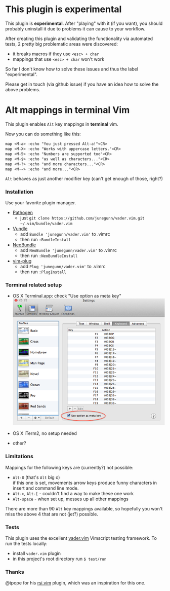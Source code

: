 # This plugin is experimental

This plugin is **experimental**. After "playing" with it (if you want), you
should probably uninstall it due to problems it can cause to your workflow.

After creating this plugin and validating the functionality via automated
tests, 2 pretty big problematic areas were discovered:

- it breaks macros if they use `<esc> + char`
- mappings that use `<esc> + char` won't work

So far I don't know how to solve these issues and thus the label "experimental".

Please get in touch (via github issue) if you have an idea how to solve the
above problems.

# Alt mappings in terminal Vim

This plugin enables `Alt` key mappings in **terminal** vim.

Now you can do something like this:

    map <M-a> :echo "You just pressed Alt-a!"<CR>
    map <M-X> :echo "Works with uppercase letters."<CR>
    map <M-5> :echo "Numbers are supported too"<CR>
    map <M-$> :echo "as well as characters..."<CR>
    map <M-?> :echo "and more characters..."<CR>
    map <M-~> :echo "and more..."<CR>

`Alt` behaves as just another modifier key (can't get enough of those, right?)

### Installation

Use your favorite plugin manager.

- [Pathogen](https://github.com/tpope/vim-pathogen)
  - just `git clone https://github.com/junegunn/vader.vim.git ~/.vim/bundle/vader.vim`
- [Vundle](https://github.com/gmarik/vundle)
  - add `Bundle 'junegunn/vader.vim'` to .vimrc
  - then run `:BundleInstall`
- [NeoBundle](https://github.com/Shougo/neobundle.vim)
  - add `NeoBundle 'junegunn/vader.vim'` to .vimrc
  - then run `:NeoBundleInstall`
- [vim-plug](https://github.com/junegunn/vim-plug)
  - add `Plug 'junegunn/vader.vim'` to .vimrc
  - then run `:PlugInstall`

### Terminal related setup

- OS X Terminal.app: check "Use option as meta key"<br/>
  ![OS X Terminal.app setting](/osx_terminal.png)

- OS X iTerm2, no setup needed

- other?

### Limitations

Mappings for the following keys are (currently?) not possible:

- `Alt-O` (that's `Alt` big o)<br/>
if this one is set, movements arrow keys produce funny characters in insert and
command line mode.
- `Alt->`, `Alt-[` - couldn't find a way to make these one work
- `Alt-space` - when set up, messes up all other mappings

There are more than 90 `Alt` key mappings available, so hopefully you won't
miss the above 4 that are not (jet?) possible.

### Tests

This plugin uses the excellent [vader.vim](https://github.com/junegunn/vader.vim)
Vimscript testing framework.
To run the tests locally:

- install `vader.vim` plugin
- in this project's root directory run `$ test/run`

### Thanks

@tpope for his [rsi.vim](https://github.com/tpope/vim-rsi) plugin, which was an
inspiration for this one.
